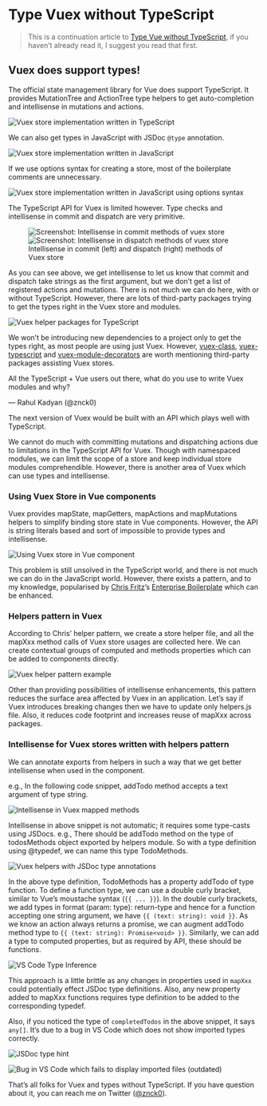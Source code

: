 

# Type Vuex without TypeScript

> This is a continuation article to [Type Vue without TypeScript](./2018-type-vue), if you haven’t already read it, I suggest you read that first.

## Vuex does support types!

The official state management library for Vue does support TypeScript. It provides MutationTree and ActionTree type helpers to get auto-completion and intellisense in mutations and actions.

![Vuex store implementation written in TypeScript](../_assets/1-BnqozjI5.png)

We can also get types in JavaScript with JSDoc `@type` annotation.

![Vuex store implementation written in JavaScript](../_assets/2-BQlXO-Xp.png)

If we use options syntax for creating a store, most of the boilerplate comments are unnecessary.

![Vuex store implementation written in JavaScript using options syntax](../_assets/3-Bslfh-Hi.png)

The TypeScript API for Vuex is limited however. Type checks and intellisense in commit and dispatch are very primitive.

<figure data-type="image">
  <div stack row wide>
    <img src="../assets/2018-type-vuex/4.png" alt="Screenshot: Intellisense in commit methods of vuex store" />
    <img src="../assets/2018-type-vuex/5.png" alt="Screenshot: Intellisense in dispatch methods of vuex store" />
  </div>

  <figcaption>Intellisense in commit (left) and dispatch (right) methods of Vuex store</figcaption>
</figure>

As you can see above, we get intellisense to let us know that commit and dispatch take strings as the first argument, but we don’t get a list of registered actions and mutations. There is not much we can do here, with or without TypeScript. However, there are lots of third-party packages trying to get the types right in the Vuex store and modules.

![Vuex helper packages for TypeScript](../_assets/6-DIBqQFA6.gif)

We won’t be introducing new dependencies to a project only to get the types right, as most people are using just Vuex. However, [vuex-class](//github.com/ktsn/vuex-class), [vuex-typescript](//github.com/istrib/vuex-typescript) and [vuex-module-decorators](//github.com/championswimmer/vuex-module-decorators) are worth mentioning third-party packages assisting Vuex stores.

<Tweet id="1062919689515368448">

All the TypeScript + Vue users out there, what do you use to write Vuex modules and why?</p>— Rahul Kadyan (@znck0)

</Tweet>

The next version of Vuex would be built with an API which plays well with TypeScript.

We cannot do much with committing mutations and dispatching actions due to limitations in the TypeScript API for Vuex. Though with namespaced modules, we can limit the scope of a store and keep individual store modules comprehendible. However, there is another area of Vuex which can use types and intellisense.

### Using Vuex Store in Vue components

Vuex provides mapState, mapGetters, mapActions and mapMutations helpers to simplify binding store state in Vue components. However, the API is string literals based and sort of impossible to provide types and intellisense.

![Using Vuex store in Vue component](../_assets/7-M3zxuUol.png)

This problem is still unsolved in the TypeScript world, and there is not much we can do in the JavaScript world. However, there exists a pattern, and to my knowledge, popularised by [Chris Fritz](//twitter.com/chrisvfritz)’s [Enterprise Boilerplate](//github.com/chrisvfritz/vue-enterprise-boilerplate) which can be enhanced.

### Helpers pattern in Vuex

According to Chris’ helper pattern, we create a store helper file, and all the mapXxx method calls of Vuex store usages are collected here. We can create contextual groups of computed and methods properties which can be added to components directly.

![Vuex helper pattern example](../_assets/8-CxNvcxE4.png)

Other than providing possibilities of intellisense enhancements, this pattern reduces the surface area affected by Vuex in an application. Let’s say if Vuex introduces breaking changes then we have to update only helpers.js file. Also, it reduces code footprint and increases reuse of mapXxx across packages.

### Intellisense for Vuex stores written with helpers pattern

We can annotate exports from helpers in such a way that we get better intellisense when used in the component.

e.g., In the following code snippet, addTodo method accepts a text argument of type string.

![Intellisense in Vuex mapped methods](../_assets/9-ahcXzF5b.png)

Intellisense in above snippet is not automatic; it requires some type-casts using JSDocs. e.g., There should be addTodo method on the type of todosMethods object exported by helpers module. So with a type definition using @typedef, we can name this type TodoMethods.

![Vuex helpers with JSDoc type annotations](../_assets/10-rVszHpV-.png)

In the above type definition, TodoMethods has a property addTodo of type function. To define a function type, we can use a double curly bracket, similar to Vue’s moustache syntax (`{{ ... }}`). In the double curly brackets, we add types in format (param: type): return-type and hence for a function accepting one string argument, we have `{{ (text: string): void }}`. As we know an action always returns a promise, we can augment addTodo method type to `{{ (text: string): Promise<void> }}`. Similarly, we can add a type to computed properties, but as required by API, these should be functions.

![VS Code Type Inference](../_assets/11-DpGttMf7.png)

This approach is a little brittle as any changes in properties used in `mapXxx` could potentially effect JSDoc type definitions. Also, any new property added to mapXxx functions requires type definition to be added to the corresponding typedef.

Also, if you noticed the type of `completedTodos` in the above snippet, it says `any[]`. It’s due to a bug in VS Code which does not show imported types correctly.

![JSDoc type hint](../_assets/12-Bks9Zzdt.png)

![Bug in VS Code which fails to display imported files (outdated)](../_assets/13-DaHLSGuR.png)

That’s all folks for Vuex and types without TypeScript. If you have question about it, you can reach me on Twitter ([@znck0](//twitter.com/znck0)).

